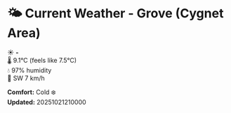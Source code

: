 # 🌤️ Current Weather - Grove (Cygnet Area)

☀️ **-**  
🌡️ 9.1°C (feels like 7.5°C)  
💧 97% humidity  
💨 SW 7 km/h  

**Comfort:** Cold ❄️  
**Updated:** 20251021210000
